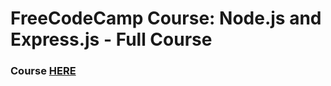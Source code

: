 # FreeCodeCamp Course: Node.js and Express.js - Full Course
### Course [HERE](https://www.youtube.com/watch?v=Oe421EPjeBE&t=5284s)